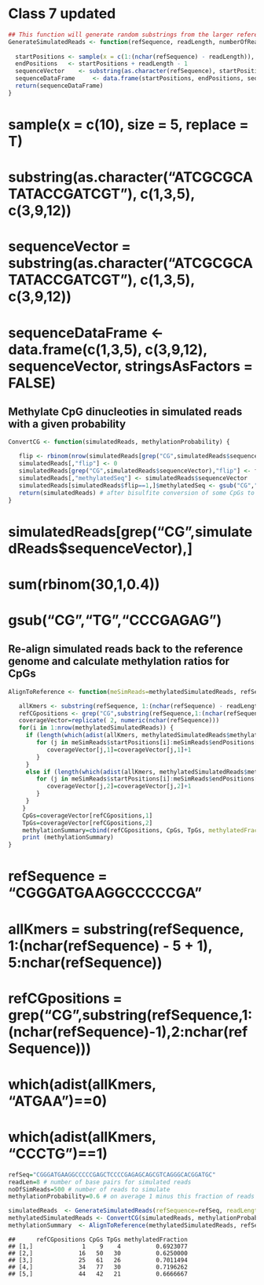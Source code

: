 Class 7 updated
================

``` r
## This function will generate random substrings from the larger reference sequence 
GenerateSimulatedReads <- function(refSequence, readLength, numberOfReadsToSimulate) {
  
  startPositions <- sample(x = c(1:(nchar(refSequence) - readLength)), size = numberOfReadsToSimulate, replace = T)
  endPositions   <- startPositions + readLength - 1
  sequenceVector    <- substring(as.character(refSequence), startPositions, endPositions)
  sequenceDataFrame     <- data.frame(startPositions, endPositions, sequenceVector, stringsAsFactors = FALSE)
  return(sequenceDataFrame)
}
```

# sample(x = c(10), size = 5, replace = T)

# substring(as.character(“ATCGCGCATATACCGATCGT”), c(1,3,5), c(3,9,12))

# sequenceVector = substring(as.character(“ATCGCGCATATACCGATCGT”), c(1,3,5), c(3,9,12))

# sequenceDataFrame \<- data.frame(c(1,3,5), c(3,9,12), sequenceVector, stringsAsFactors = FALSE)

## Methylate CpG dinucleoties in simulated reads with a given probability

``` r
ConvertCG <- function(simulatedReads, methylationProbability) {

   flip <- rbinom(nrow(simulatedReads[grep("CG",simulatedReads$sequenceVector),]),1,1-methylationProbability)
   simulatedReads[,"flip"] <- 0
   simulatedReads[grep("CG",simulatedReads$sequenceVector),"flip"] <- flip
   simulatedReads[,"methylatedSeq"] <- simulatedReads$sequenceVector
   simulatedReads[simulatedReads$flip==1,]$methylatedSeq <- gsub("CG","TG",simulatedReads[simulatedReads$flip==1,]$sequenceVector)
   return(simulatedReads) # after bisulfite conversion of some CpGs to TpGs 
}
```

# simulatedReads\[grep(“CG”,simulatedReads$sequenceVector),\]

# sum(rbinom(30,1,0.4))

# gsub(“CG”,“TG”,“CCCGAGAG”)

## Re-align simulated reads back to the reference genome and calculate methylation ratios for CpGs

``` r
AlignToReference <- function(meSimReads=methylatedSimulatedReads, refSequence, readLength, numberOfMismatches=1) {

   allKmers <- substring(refSequence, 1:(nchar(refSequence) - readLength + 1), readLength:nchar(refSequence))
   refCGpositions <- grep("CG",substring(refSequence,1:(nchar(refSequence)-1),2:nchar(refSequence)))
   coverageVector=replicate( 2, numeric(nchar(refSequence)))
   for(i in 1:nrow(methylatedSimulatedReads)) {
     if (length(which(adist(allKmers, methylatedSimulatedReads$methylatedSeq[i])==0,))==1){
        for (j in meSimReads$startPositions[i]:meSimReads$endPositions[i]){
           coverageVector[j,1]=coverageVector[j,1]+1
        }
     }
     else if (length(which(adist(allKmers, methylatedSimulatedReads$methylatedSeq[i])<=numberOfMismatches,))==1){
        for (j in meSimReads$startPositions[i]:meSimReads$endPositions[i]){
           coverageVector[j,2]=coverageVector[j,2]+1
        }
     }
    }
    CpGs=coverageVector[refCGpositions,1]
    TpGs=coverageVector[refCGpositions,2]
    methylationSummary=cbind(refCGpositions, CpGs, TpGs, methylatedFraction=CpGs/(CpGs+TpGs))
    print (methylationSummary)
}
```

# refSequence = “CGGGATGAAGGCCCCCGA”

# allKmers = substring(refSequence, 1:(nchar(refSequence) - 5 + 1), 5:nchar(refSequence))

# refCGpositions = grep(“CG”,substring(refSequence,1:(nchar(refSequence)-1),2:nchar(refSequence)))

# which(adist(allKmers, “ATGAA”)==0)

# which(adist(allKmers, “CCCTG”)==1)

``` r
refSeq="CGGGATGAAGGCCCCCGAGCTCCCCGAGAGCAGCGTCAGGGCACGGATGC"
readLen=8 # number of base pairs for simulated reads
noOfSimReads=500 # number of reads to simulate 
methylationProbability=0.6 # on average 1 minus this fraction of reads will have C to T conversion

simulatedReads  <- GenerateSimulatedReads(refSequence=refSeq, readLength=readLen, numberOfReadsToSimulate=noOfSimReads)
methylatedSimulatedReads <- ConvertCG(simulatedReads, methylationProbability)
methylationSummary  <- AlignToReference(methylatedSimulatedReads, refSeq, readLen)
```

    ##      refCGpositions CpGs TpGs methylatedFraction
    ## [1,]              1    9    4          0.6923077
    ## [2,]             16   50   30          0.6250000
    ## [3,]             25   61   26          0.7011494
    ## [4,]             34   77   30          0.7196262
    ## [5,]             44   42   21          0.6666667

